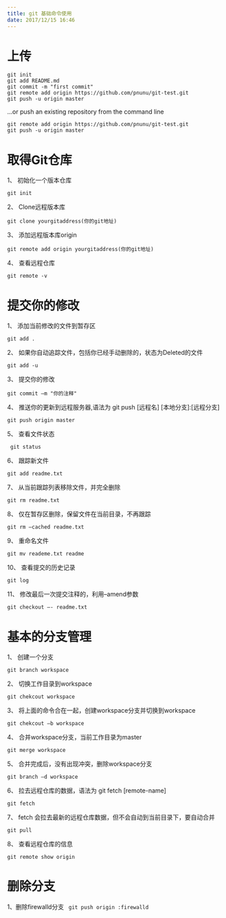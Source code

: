 ```yaml
---
title: git 基础命令使用 
date: 2017/12/15 16:46
---
```



# 上传 
```
git init
git add README.md
git commit -m "first commit"
git remote add origin https://github.com/pnunu/git-test.git
git push -u origin master
```

…or push an existing repository from the command line

```
git remote add origin https://github.com/pnunu/git-test.git
git push -u origin master
```

# 取得Git仓库

1、 初始化一个版本仓库 

``` git init ```

2、 Clone远程版本库

``` git clone yourgitaddress(你的git地址) ```

3、 添加远程版本库origin

``` git remote add origin yourgitaddress(你的git地址) ```

4、 查看远程仓库

``` git remote -v ```

# 提交你的修改

1、 添加当前修改的文件到暂存区

``` git add . ``` 

2、 如果你自动追踪文件，包括你已经手动删除的，状态为Deleted的文件

``` git add -u ``` 

3、 提交你的修改

``` git commit –m "你的注释" ``` 

4、 推送你的更新到远程服务器,语法为 git push [远程名] [本地分支]:[远程分支]

``` git push origin master ``` 

5、 查看文件状态

```  git status ``` 

6、 跟踪新文件

``` git add readme.txt ``` 

7、 从当前跟踪列表移除文件，并完全删除

``` git rm readme.txt ``` 

8、 仅在暂存区删除，保留文件在当前目录，不再跟踪

``` git rm –cached readme.txt ``` 

9、 重命名文件

``` git mv reademe.txt readme ``` 

10、 查看提交的历史记录

``` git log ``` 

11、 修改最后一次提交注释的，利用–amend参数

``` git checkout –- readme.txt ``` 


# 基本的分支管理

1、 创建一个分支

``` git branch workspace ``` 

2、 切换工作目录到workspace

``` git chekcout workspace ``` 

3、 将上面的命令合在一起，创建workspace分支并切换到workspace

``` git chekcout –b workspace ``` 

4、 合并workspace分支，当前工作目录为master

``` git merge workspace ``` 

5、 合并完成后，没有出现冲突，删除workspace分支

``` git branch –d workspace ``` 

6、 拉去远程仓库的数据，语法为 git fetch [remote-name]

``` git fetch ``` 

7、 fetch 会拉去最新的远程仓库数据，但不会自动到当前目录下，要自动合并

``` git pull ``` 

8、 查看远程仓库的信息

``` git remote show origin ``` 

# 删除分支

1、删除firewalld分支 
```  git push origin :firewalld ``` 


